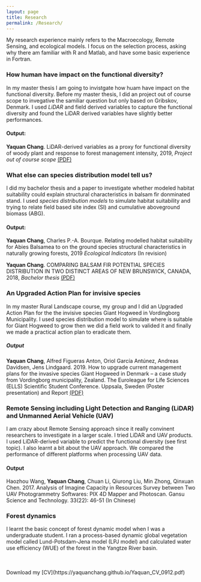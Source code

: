 ```yaml
---
layout: page
title: Research 
permalink: /Research/
---
```

My research experience mainly refers to the Macroecology, Remote Sensing, and ecological models. I focus on the selection process, asking why there am familiar with R and Matlab, and have some basic experience in Fortran.

### How human have impact on the functional diversity?
In my master thesis I am going to invistgate how huam have impact on the functional diversity. Before my master thesis, I did an project out of course scope to invegative the samiliar question but only based on Gribskov, Denmark. I used _LiDAR_ and field derived variables to capture the functional diversity and found the LiDAR derived variables have slightly better performances.

#### Output:
**Yaquan Chang**. LiDAR-derived variables as a proxy for functional diversity of woody plant and response to forest management intensity, 2019, _Project out of course scope_ [(PDF)](https://yaquanchang.github.io/Project_Yaquan.pdf)


### What else can species distribution model tell us?
I did my bachelor thesis and a paper to investigate whether modeled habitat suitability could explain structural characteristics in balsam fir donminated stand. I used _species distribution models_ to simulate habitat suitability and trying to relate field based site index (SI) and cumulative aboveground biomass (ABG). 

#### Output: 
**Yaquan Chang**, Charles P.-A. Bourque. Relating modelled habitat suitability for Abies Balsamea to on the ground species structural characteristics in naturally growing forests, 2019 _Ecological Indicators_ (In revision)

**Yaquan Chang**. COMPARING BALSAM FIR POTENTIAL SPECIES DISTRIBUTION IN TWO DISTINCT AREAS OF NEW BRUNSWICK, CANADA, 2018, _Bachelor thesis_ [(PDF)](https://yaquanchang.github.io/Thesis_Yaquan.pdf)

### An Upgraded Action Plan for invisive species
In my master Rural Landscape course, my group and I did an Upgraded Action Plan for the the invisive species Giant Hogweed in Vordingborg Municipality. I used species distribution model to simulate where is suitable for Giant Hogweed to grow then we did a field work to valided it and finally we made a practical action plan to eradicate them.

##### Output
**Yaquan Chang**, Alfred Figueras Anton, Oriol García Antúnez, Andreas Davidsen, Jens Lindgaard. 2019. How to upgrade current management plans for the invasive species Giant Hogweed in Denmark – a case study from Vordingborg municipality, Zealand. The Euroleague for Life Sciences (ELLS) Scientific Student Conference. Uppsala, Sweden (Poster presentation) and Report [(PDF)](https://yaquanchang.github.io/Giant_Hogweed.pdf)


### Remote Sensing including Light Detection and Ranging (LiDAR) and Unmanned Aerial Vehicle (UAV)
I am crazy about Remote Sensing approach since it really convinent researchers to investigate in a larger scale. I tried LiDAR and UAV products. I used LiDAR-derived variable to predict the functional diversity (see first topic). I also learnt a bit about the UAV approach. We compared the performance of different platforms when processing UAV data.

#### Output
Haozhou Wang, **Yaquan Chang**, Chuan Li, Qiurong Liu, Min Zhong, Qinxuan Chen. 2017. Analysis of Imagine Capacity in Resources Survey between Two UAV Photogrammetry Softwares: PIX 4D Mapper and Photoscan. Gansu Science and Technology. 33(22): 46-51 (In Chinese)

### Forest dynamics
I learnt the basic concept of forest dynamic model when I was a undergraduate student. I ran a process-based dynamic global vegetation model called Lund-Potsdam-Jena model (LPJ model) and calculated water use efficiency (WUE) of the forest in the Yangtze River basin. 

<br>
<br>
Download my [CV](https://yaquanchang.github.io/Yaquan_CV_0912.pdf)
<br>
